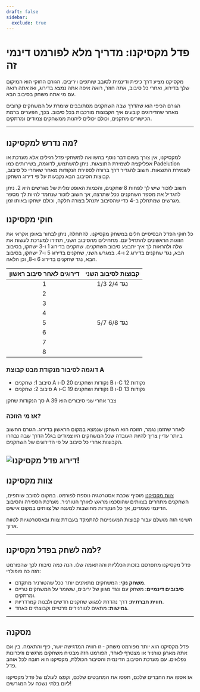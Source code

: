 ```yaml
---
draft: false
sidebar:
  exclude: true
---
```


# פדל מקסיקנו: מדריך מלא לפורמט דינמי זה

מקסיקנו מציע דרך כיפית ודינמית לסובב שותפים ויריבים. הגורם החוקי הוא המיקום שלך בדירוג, ואחרי כל סיבוב, אתה חוזר, רואה איפה אתה נמצא בדירוג, ואז אתה רואה עם מי אתה משחק בסיבוב הבא.

הגורם הכיפי הוא שהדרך שבה השחקנים מסתובבים שומרת על המשחקים קרובים מאחר שהדירוגים קובעים איך הקבוצות מורכבות בכל סיבוב. בכך, הפערים ברמת הכישורים מתקנים, וכולם יכולים ליהנות ממשחקים צמודים ומרתקים.

---

## מה נדרש למקסיקנו?

למקסיקנו, אין צורך בשום דבר נוסף בהשוואה למשחקי פדל רגילים אלא מערכת או אפליקציה לשמירת התוצאות. ניתן להשתמש, לדוגמה, בשירותים כמו Padelution לשמירת התוצאות. חשוב להגדיר דרך ברורה לספירת הנקודות מאחר שאחרי כל סיבוב, קבוצות הסיבוב הבא נקבעות על פי דירוג השחקן.

חשוב לזכור שיש לך לפחות 8 שחקנים, והכמות האופטימלית של מגרשים היא 2. ניתן להגדיל את מספר השחקנים ככל שתרצה, אך חשוב לזכור שנחמד להיות לך מספר מגרשים שמתחלק ב-4 כדי שהסיבוב יתנהל בצורה חלקה, וכולם ישחקו באותו זמן.

## חוקי מקסיקנו
כל חוקי הפדל הבסיסיים חלים במשחק מקסיקנו. להתחלה, ניתן לבחור באופן אקראי את הזוגות הראשונים להתחיל עם. מתחילים מהסיבוב השני, תתירו למערכת לעשות את שלה ולהראות לך איך יתבצע סיבוב השחקנים. שחקנים בדירוג 1 ו-3 ישחקו, בסיבוב הבא, נגד שחקנים בדירוג 2 ו-4. במגרש השני, שחקנים בדירוג 5 ו-7 ישחקו, בסיבוב הבא, נגד שחקנים בדירוג 6 ו-8, וכן הלאה.

| דירוגים לאחר סיבוב ראשון | קבוצות לסיבוב השני |
|:---------------------------:|:-------------------:|
|              1              |     1/3 נגד 2/4     |
|              2              |                     |
|              3              |                     |
|              4              |                     |
|              5              |     5/7 נגד 6/8     |
|              6              |                     |
|              7              |                     |
|              8              |                     |


### דוגמה לסיבור מנקודת מבט קבוצת A
- סיבוב 1: שחקנים A ו-D 20 נקודות ושחקנים B ו-C 12 נקודות
- סיבוב 2: שחקנים A ו-C 19 נקודות ושחקנים B ו-D 13 נקודות

סך הנקודות שחקן A צבר אחרי שני סיבורים הוא 39


### אז מי הזוכה?
לאחר שהזמן נגמר, הזוכה הוא השחקן שנמצא במקום הראשון בדירוג. הגורם החשוב ביותר עדיין צריך להיות העובדה שכל המשחקים היו צמודים בגלל הדרך שבה נבחרו הקבוצות אחרי כל סיבוב על פי הדירוגים של השחקנים.

![דירוג פדל מקסיקנו!](/he/images/padel-mexicano.png "דירוג פדל מקסיקנו")
---

## צוות מקסיקנו

[צוות מקסיקנו](/he/team-mexicano) מוסיף שכבת אסטרטגיה נוספת לפורמט. במקום לסובב שותפים, השחקנים מתחרים בצוותים שהוסכמו מראש לאורך הטורניר. מערכת הספירה והסיבוב הדינמי נשמרים, אך כל הנקודות מחושבות למענה של צוותים במקום אישים.

השינוי הזה מושלם עבור קבוצות המעוניינות להתמקד בעבודת צוות ובאסטרטגיות לטווח ארוך.

---

## למה לשחק בפדל מקסיקנו?

פדל מקסיקנו מתפרסם בזכות הכלליות וההתאמה שלו. הנה כמה סיבות לכך שהפורמט הזה כה פופולרי:
- **משחק נקי**: המשחקים מתאזנים יותר ככל שהטורניר מתקדם.
- **סיבובים דינמיים**: משחק עם ונגד מגוון של יריבים, ששומר על המשחקים טריים ומרתקים.
- **חווית חברתית**: דרך נהדרת לפגוש שחקנים חדשים ולבנות קמרדריות.
- **גמישות**: מתאים לטורנירים פרטיים וקבוצתיים כאחד.

---

## מסקנה

פדל מקסיקנו הוא יותר מפורמט משחק - זו חוויה המדגישה יושר, כיף והתאמה. בין אם אתה מארגן טורניר או מצטרף לאחד, הפורמט הזה מבטיח משחקים מרגשים וזיכרונות נפלאים. עם מערכת הסיבוב הדינמית והסיבור הכוללת, מקסיקנו הוא חובה לכל אוהב פדל.

אז אספו את החברים שלכם, תפסו את המחבטים שלכם, וקפצו לעולם של פדל מקסיקנו ליום בלתי נשכח על המגרשים!